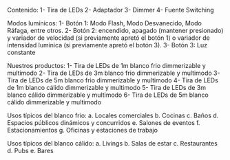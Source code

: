 Contenido:
1- Tira de LEDs	
2- Adaptador
3- Dimmer
4- Fuente Switching

Modos lumínicos:
1- Botón 1: Modo Flash, Modo Desvanecido, Modo Ráfaga, entre otros.
2- Botón 2: encendido, apagado (mantener presionado) y variador de velocidad (si previamente apretó el botón 1) o variador de intensidad lumínica (si previamente apretó el botón 3).
3- Botón 3: Luz constante

Nuestros productos:
1- Tira de LEDs de 1m blanco frio dimmerizable y multimodo
2- Tira de LEDs de 3m blanco frio dimmerizable y multimodo
3- Tira de LEDs de 5m blanco frio dimmerizable y multimodo
4- Tira de LEDs de 1m blanco cálido dimmerizable y multimodo
5- Tira de LEDs de 3m blanco cálido dimmerizable y multimodo
6- Tira de LEDs de 5m blanco cálido dimmerizable y multimodo

Usos típicos del blanco frío:
a. Locales comerciales
b. Cocinas
c. Baños
d. Espacios públicos dinámicos y concurridos
e. Salones de eventos
f. Estacionamientos
g. Oficinas y estaciones de trabajo

Usos típicos del blanco cálido:
a. Livings
b. Salas de estar
c. Restaurantes
d. Pubs
e. Bares
